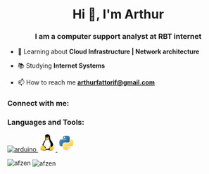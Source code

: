 <h1 align="center">Hi 👋, I'm Arthur</h1>
<h3 align="center">I am a computer support analyst at RBT internet</h3>

- 🌱 Learning about **Cloud Infrastructure | Network architecture**

- 📚 Studying **Internet Systems**

- 📫 How to reach me **arthurfattorif@gmail.com**

<h3 align="left">Connect with me:</h3>
<p align="left">
</p>

<h3 align="left">Languages and Tools:</h3>
<p align="left"> <a href="https://www.arduino.cc/" target="_blank" rel="noreferrer"> <img src="https://cdn.worldvectorlogo.com/logos/arduino-1.svg" alt="arduino" width="40" height="40"/> </a> <a href="https://www.linux.org/" target="_blank" rel="noreferrer"> <img src="https://raw.githubusercontent.com/devicons/devicon/master/icons/linux/linux-original.svg" alt="linux" width="40" height="40"/> </a> <a href="https://www.python.org" target="_blank" rel="noreferrer"> <img src="https://raw.githubusercontent.com/devicons/devicon/master/icons/python/python-original.svg" alt="python" width="40" height="40"/> </a> </p>

<p><img align="left" src="https://github-readme-stats.vercel.app/api/top-langs?username=afzen&show_icons=true&locale=en&layout=compact" alt="afzen" /></p>

<p>&nbsp;<img align="center" src="https://github-readme-stats.vercel.app/api?username=afzen&show_icons=true&locale=en" alt="afzen" /></p>
